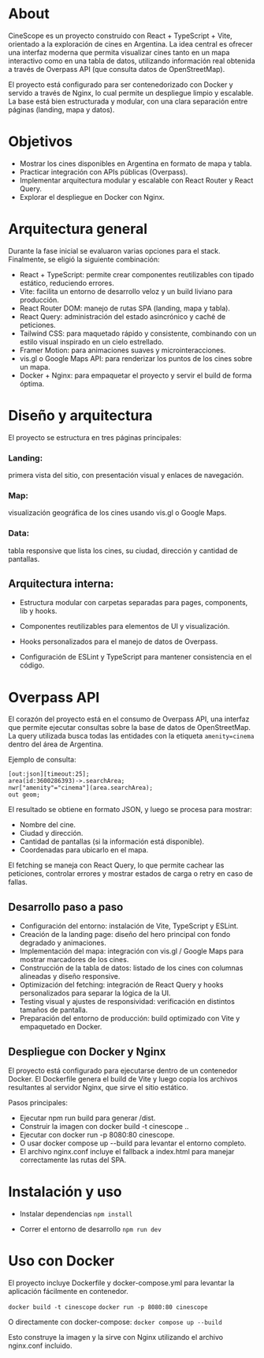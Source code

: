 # About
CineScope es un proyecto construido con React + TypeScript + Vite, orientado a la exploración de cines en Argentina. La idea central es ofrecer una interfaz moderna que permita visualizar cines tanto en un mapa interactivo como en una tabla de datos, utilizando información real obtenida a través de Overpass API (que consulta datos de OpenStreetMap).

El proyecto está configurado para ser contenedorizado con Docker y servido a través de Nginx, lo cual permite un despliegue limpio y escalable. La base está bien estructurada y modular, con una clara separación entre páginas (landing, mapa y datos).

# Objetivos
- Mostrar los cines disponibles en Argentina en formato de mapa y tabla.
- Practicar integración con APIs públicas (Overpass).
- Implementar arquitectura modular y escalable con React Router y React Query.
- Explorar el despliegue en Docker con Nginx.

# Arquitectura general

Durante la fase inicial se evaluaron varias opciones para el stack. Finalmente, se eligió la siguiente combinación:

- React + TypeScript: permite crear componentes reutilizables con tipado estático, reduciendo errores.
- Vite: facilita un entorno de desarrollo veloz y un build liviano para producción.
- React Router DOM: manejo de rutas SPA (landing, mapa y tabla).
- React Query: administración del estado asincrónico y caché de peticiones.
- Tailwind CSS: para maquetado rápido y consistente, combinando con un estilo visual inspirado en un cielo estrellado.
- Framer Motion: para animaciones suaves y microinteracciones.
- vis.gl o Google Maps API: para renderizar los puntos de los cines sobre un mapa.
- Docker + Nginx: para empaquetar el proyecto y servir el build de forma óptima.

# Diseño y arquitectura

 El proyecto se estructura en tres páginas principales:

 ### Landing: 
 primera vista del sitio, con presentación visual y enlaces de navegación.

### Map:
 visualización geográfica de los cines usando vis.gl o Google Maps.
 
 ### Data:
 tabla responsive que lista los cines, su ciudad, dirección y cantidad de pantallas.

## Arquitectura interna:

- Estructura modular con carpetas separadas para pages, components, lib y hooks.

- Componentes reutilizables para elementos de UI y visualización.

- Hooks personalizados para el manejo de datos de Overpass.

- Configuración de ESLint y TypeScript para mantener consistencia en el código.

# Overpass API
El corazón del proyecto está en el consumo de Overpass API, una interfaz que permite ejecutar consultas sobre la base de datos de OpenStreetMap.
La query utilizada busca todas las entidades con la etiqueta       `amenity=cinema` dentro del área de Argentina.

Ejemplo de consulta:

`[out:json][timeout:25];` \
`area(id:3600286393)->.searchArea;   `\
`nwr["amenity"="cinema"](area.searchArea);`\
`out geom;`

El resultado se obtiene en formato JSON, y luego se procesa para mostrar:

- Nombre del cine.
- Ciudad y dirección.
- Cantidad de pantallas (si la información está disponible).
- Coordenadas para ubicarlo en el mapa.

El fetching se maneja con React Query, lo que permite cachear las peticiones, controlar errores y mostrar estados de carga o retry en caso de fallas.

## Desarrollo paso a paso

- Configuración del entorno: instalación de Vite, TypeScript y ESLint.
- Creación de la landing page: diseño del hero principal con fondo degradado y animaciones.
- Implementación del mapa: integración con vis.gl / Google Maps para mostrar marcadores de los cines.
- Construcción de la tabla de datos: listado de los cines con columnas alineadas y diseño responsive.
- Optimización del fetching: integración de React Query y hooks personalizados para separar la lógica de la UI.
- Testing visual y ajustes de responsividad: verificación en distintos tamaños de pantalla.
- Preparación del entorno de producción: build optimizado con Vite y empaquetado en Docker.

## Despliegue con Docker y Nginx

El proyecto está configurado para ejecutarse dentro de un contenedor Docker. El Dockerfile genera el build de Vite y luego copia los archivos resultantes al servidor Nginx, que sirve el sitio estático.

Pasos principales:
 - Ejecutar npm run build para generar /dist.
 - Construir la imagen con docker build -t cinescope ..
 - Ejecutar con docker run -p 8080:80 cinescope.
 - O usar docker compose up --build para levantar el entorno completo.
 - El archivo nginx.conf incluye el fallback a index.html para manejar correctamente las rutas del SPA.

 
# Instalación y uso

- Instalar dependencias 
 `npm install`

- Correr el entorno de desarrollo
 `npm run dev`


# Uso con Docker
El proyecto incluye Dockerfile y docker-compose.yml para levantar la aplicación fácilmente en contenedor.

`docker build -t cinescope`
`docker run -p 8080:80 cinescope`

O directamente con docker-compose:
`docker compose up --build`

Esto construye la imagen y la sirve con Nginx utilizando el archivo nginx.conf incluido.